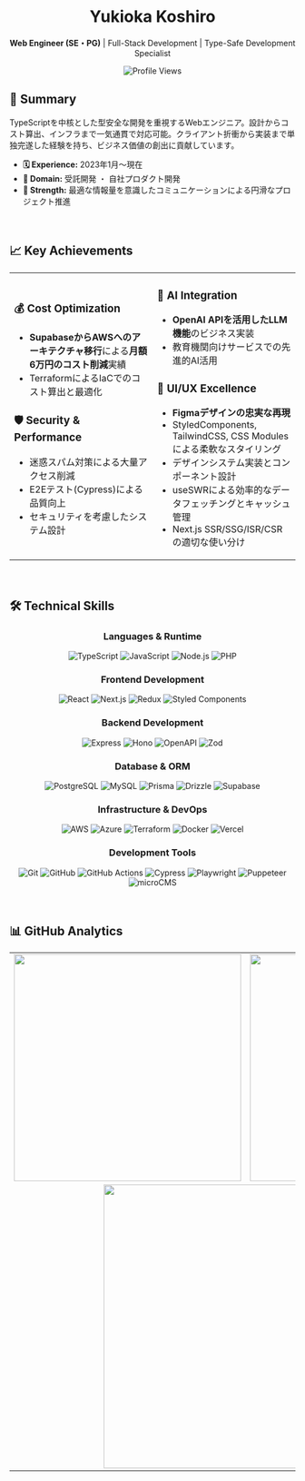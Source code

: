 <div align="center">

# Yukioka Koshiro

**Web Engineer (SE・PG)** | Full-Stack Development | Type-Safe Development Specialist

![Profile Views](https://komarev.com/ghpvc/?username=koshiro00&color=lightgrey&style=flat)

</div>


  
## 🚀 Summary

TypeScriptを中核とした型安全な開発を重視するWebエンジニア。設計からコスト算出、インフラまで一気通貫で対応可能。クライアント折衝から実装まで単独完遂した経験を持ち、ビジネス価値の創出に貢献しています。

- **🗓️ Experience:** 2023年1月〜現在
- **🏢 Domain:** 受託開発 ・ 自社プロダクト開発
- **💪 Strength:** 最適な情報量を意識したコミュニケーションによる円滑なプロジェクト推進
　

　
## 📈 Key Achievements

<table>
<tr>
<td width="50%">

### 💰 Cost Optimization
- **SupabaseからAWSへのアーキテクチャ移行**による**月額6万円のコスト削減**実績
- TerraformによるIaCでのコスト算出と最適化

### 🛡️ Security & Performance
- 迷惑スパム対策による大量アクセス削減
- E2Eテスト(Cypress)による品質向上
- セキュリティを考慮したシステム設計

</td>
<td width="50%">

### 🤖 AI Integration
- **OpenAI APIを活用したLLM機能**のビジネス実装
- 教育機関向けサービスでの先進的AI活用

### 🎨 UI/UX Excellence
- **Figmaデザインの忠実な再現**
- StyledComponents, TailwindCSS, CSS Modulesによる柔軟なスタイリング
- デザインシステム実装とコンポーネント設計
- useSWRによる効率的なデータフェッチングとキャッシュ管理
- Next.js SSR/SSG/ISR/CSRの適切な使い分け

</td>
</tr>
</table>

　
 
## 🛠️ Technical Skills

<div align="center">

### Languages & Runtime
![TypeScript](https://img.shields.io/badge/-TypeScript-3178C6?style=flat-square&logo=typescript&logoColor=white)
![JavaScript](https://img.shields.io/badge/-JavaScript-F7DF1E?style=flat-square&logo=javascript&logoColor=black)
![Node.js](https://img.shields.io/badge/-Node.js-339933?style=flat-square&logo=node.js&logoColor=white)
![PHP](https://img.shields.io/badge/-PHP-777BB4?style=flat-square&logo=php&logoColor=white)

### Frontend Development
![React](https://img.shields.io/badge/-React-61DAFB?style=flat-square&logo=react&logoColor=white)
![Next.js](https://img.shields.io/badge/-Next.js-000000?style=flat-square&logo=next.js&logoColor=white)
![Redux](https://img.shields.io/badge/-Redux%20Toolkit-764ABC?style=flat-square&logo=redux&logoColor=white)
![Styled Components](https://img.shields.io/badge/-Styled%20Components-DB7093?style=flat-square&logo=styled-components&logoColor=white)

### Backend Development
![Express](https://img.shields.io/badge/-Express-000000?style=flat-square&logo=express&logoColor=white)
![Hono](https://img.shields.io/badge/-Hono-E36002?style=flat-square&logo=hono&logoColor=white)
![OpenAPI](https://img.shields.io/badge/-OpenAPI-6BA539?style=flat-square&logo=openapiinitiative&logoColor=white)
![Zod](https://img.shields.io/badge/-Zod-3E67B1?style=flat-square&logo=zod&logoColor=white)

### Database & ORM
![PostgreSQL](https://img.shields.io/badge/-PostgreSQL-336791?style=flat-square&logo=postgresql&logoColor=white)
![MySQL](https://img.shields.io/badge/-MySQL-4479A1?style=flat-square&logo=mysql&logoColor=white)
![Prisma](https://img.shields.io/badge/-Prisma-2D3748?style=flat-square&logo=prisma&logoColor=white)
![Drizzle](https://img.shields.io/badge/-Drizzle-C5F74F?style=flat-square&logo=drizzle&logoColor=black)
![Supabase](https://img.shields.io/badge/-Supabase-3FCF8E?style=flat-square&logo=supabase&logoColor=white)

### Infrastructure & DevOps
![AWS](https://img.shields.io/badge/-AWS-232F3E?style=flat-square&logo=amazonaws&logoColor=white)
![Azure](https://img.shields.io/badge/-Azure-0078D4?style=flat-square&logo=microsoftazure&logoColor=white)
![Terraform](https://img.shields.io/badge/-Terraform-623CE4?style=flat-square&logo=terraform&logoColor=white)
![Docker](https://img.shields.io/badge/-Docker-2496ED?style=flat-square&logo=docker&logoColor=white)
![Vercel](https://img.shields.io/badge/-Vercel-000000?style=flat-square&logo=vercel&logoColor=white)

### Development Tools
![Git](https://img.shields.io/badge/-Git-F05032?style=flat-square&logo=git&logoColor=white)
![GitHub](https://img.shields.io/badge/-GitHub-181717?style=flat-square&logo=github&logoColor=white)
![GitHub Actions](https://img.shields.io/badge/-GitHub%20Actions-2088FF?style=flat-square&logo=github-actions&logoColor=white)
![Cypress](https://img.shields.io/badge/-Cypress-17202C?style=flat-square&logo=cypress&logoColor=white)
![Playwright](https://img.shields.io/badge/-Playwright-2EAD33?style=flat-square&logo=playwright&logoColor=white)
![Puppeteer](https://img.shields.io/badge/-Puppeteer-40B5A4?style=flat-square&logo=puppeteer&logoColor=white)
![microCMS](https://img.shields.io/badge/-microCMS-4A90E2?style=flat-square&logo=microcms&logoColor=white)

</div>
　
 
## 📊 GitHub Analytics

<div align="center">

<table>
<tr>
<td>
<img src="https://github-readme-stats.vercel.app/api?username=koshiro00&show_icons=true&theme=default&hide_border=true&bg_color=ffffff&title_color=000000&text_color=000000&icon_color=666666&count_private=true" width="400" />
</td>
<td>
<img src="https://github-readme-streak-stats.herokuapp.com/?user=koshiro00&theme=default&hide_border=true&background=ffffff&stroke=666666&ring=000000&fire=000000&currStreakNum=000000&sideNums=000000&currStreakLabel=000000&sideLabels=000000&dates=666666" width="400" />
</td>
</tr>
<tr>
<td colspan="2" align="center">
<img src="https://github-readme-stats.vercel.app/api/top-langs/?username=koshiro00&layout=compact&theme=default&hide_border=true&bg_color=ffffff&title_color=000000&text_color=000000&langs_count=8" width="500" />
</td>
</tr>
</table>

</div>

</div>

 
